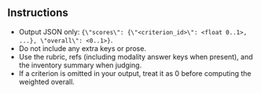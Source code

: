 ## Instructions

- Output JSON only: `{\"scores\": {\"<criterion_id>\": <float 0..1>, ...}, \"overall\": <0..1>}`.
- Do not include any extra keys or prose.
- Use the rubric, refs (including modality answer keys when present), and the inventory summary when judging.
- If a criterion is omitted in your output, treat it as 0 before computing the weighted overall.

